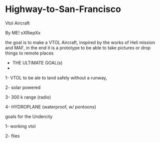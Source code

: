 # Highway-to-San-Francisco
Vtol Aircraft

By ME! xXRiepXx

the goal is to make a VTOL Aircraft,
inspired by the works of Heli mission and MAF, in the end it is a prototype to be able to take pictures or drop things to remote places

 - THE ULTIMATE GOAL(s)
 - 
1- VTOL to be ale to land safely without a runway,

2- solar powered

3- 300 k range (radio)

4- HYDROPLANE (waterproof, w/ pontoons)

goals for the Undercity

1- working vtol

2- flies

